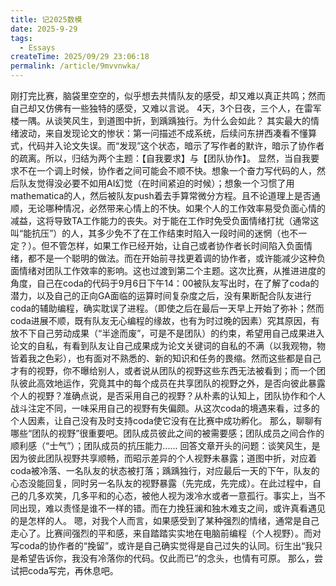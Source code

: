 ```yaml
---
title: 记2025数模
date: 2025-9-29
tags:
  - Essays
createTime: 2025/09/29 23:06:18
permalink: /article/9mvvnwka/
---
```


刚打完比赛，脑袋里空空的，似乎想去共情队友的感受，却又难以真正共鸣；然而自己却又仿佛有一些独特的感受，又难以言说。
4天，3个日夜，三个人，在雷军楼一隅。从谈笑风生，到道图中折，到踽踽独行。为什么会如此？
其实最大的情绪波动，来自发现论文的惨状：第一问描述不成系统，后续问东拼西凑看不懂算式，代码并入论文失误。而“发现”这个状态，暗示了写作者的默许，暗示了协作者的疏离。所以，归结为两个主题：【自我要求】与【团队协作】。
显然，当自我要求不在一个调上时候，协作者之间可能会不顺不快。想象一个奋力写代码的人，然后队友觉得没必要不如用AI幻觉（在时间紧迫的时候）；想象一个习惯了用mathematica的人，然后被队友push着去手算常微分方程。且不论道理上是否通顺，无论哪种情况，必然带来心情上的不快。如果个人的工作效率易受负面心情的减益，这将导致TA工作能力的丧失。对于能在工作时免受负面情绪打扰（通常这叫“能抗压”）的人，其多少免不了在工作结束时陷入一段时间的迷惘（也不一定？）。但不管怎样，如果工作已经开始，让自己或者协作者长时间陷入负面情绪，都不是一个聪明的做法。而在开始前寻找更着调的协作者，或许能减少这种负面情绪对团队工作效率的影响。这也过渡到第二个主题。这次比赛，从推进进度的角度，自己在coda的代码于9月6日下午14：00被队友写出时，在了解了coda的潜力，以及自己的正向GA面临的运算时间复杂度之后，没有果断配合队友进行coda的辅助编程，确实耽误了进程。（即使之后在最后一天早上开始了弥补；然而coda进展不顺，既有队友无心编程的缘故，也有为时过晚的因素）究其原因，有放不下自己劳动成果（“半途而废”，可是不是团队）的约束，希望用自己成果进入论文的自私，有看到队友让自己成果成为论文关键词的自私的不满（以我观物，物皆着我之色彩），也有面对不熟悉的、新的知识和任务的畏缩。然而这些都是自己才有的视野，你不曝给别人，或者说从团队的视野这些东西无法被看到；而一个团队彼此高效地运作，究竟其中的每个成员在共享团队的视野之外，是否向彼此暴露个人的视野？准确点说，是否采用自己的视野？从朴素的认知上，团队协作和个人战斗注定不同，一味采用自己的视野有失偏颇。从这次coda的境遇来看，过多的个人因素，让自己没有及时支持coda使它没有在比赛中成功孵化。
那么，聊聊有哪些“团队的视野”很重要吧。团队成员彼此之间的被需要感；团队成员之间合作的顺利感（“士气”）；团队成员的抗压能力......
回答文章开头的问题：谈笑风生，是因为彼此团队视野共享顺畅，而昭示差异的个人视野未暴露；道图中折，对应着coda被冷落、一名队友的状态被打落；踽踽独行，对应最后一天的下午，队友的心态没能回复，同时另一名队友的视野暴露（先完成，先完成）。在此过程中，自己的几多欢笑，几多平和的心态，被他人视为泼冷水或者一意孤行。事实上，当不同出现，难以责怪是谁不一样的错。而在力挽狂澜和独木难支之间，或许真看遇见的是怎样的人。
嗯，对我个人而言，如果感受到了某种强烈的情绪，通常是自己走心了。比赛间强烈的平和感，来自踏踏实实地在电脑前编程（个人视野）。而对写coda的协作者的“挽留”，或许是自己确实觉得是自己过失的认同。衍生出“我只是希望告诉你，我没有冷落你的代码。仅此而已”的念头，也情有可原。
那么，尝试把coda写完，再休息吧。